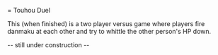 = Touhou Duel

This (when finished) is a two player versus game where players fire danmaku at each other and try to whittle the other person's HP down.

-- still under construction -- 
